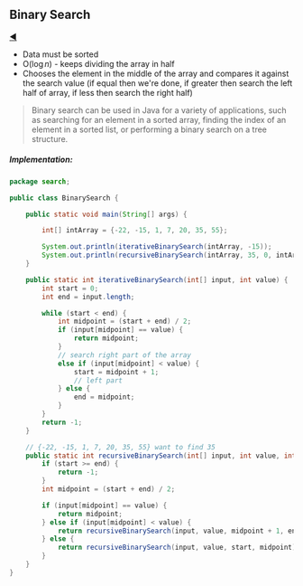 ## Binary Search

[:arrow_backward:](../algorithms_index)

- Data must be sorted
- O($\log n$) - keeps dividing the array in half
- Chooses the element in the middle of the array and compares it against the search value (if equal then we're done, if greater then search the left half of array, if less then search the right half)

> Binary search can be used in Java for a variety of applications, such as searching for an element in a sorted array, finding the index of an element in a sorted list, or performing a binary search on a tree structure. 

##### Implementation:

```java
package search;

public class BinarySearch {

    public static void main(String[] args) {

        int[] intArray = {-22, -15, 1, 7, 20, 35, 55};

        System.out.println(iterativeBinarySearch(intArray, -15));
        System.out.println(recursiveBinarySearch(intArray, 35, 0, intArray.length));
    }

    public static int iterativeBinarySearch(int[] input, int value) {
        int start = 0;
        int end = input.length;

        while (start < end) {
            int midpoint = (start + end) / 2;
            if (input[midpoint] == value) {
                return midpoint;
            }
            // search right part of the array
            else if (input[midpoint] < value) {
                start = midpoint + 1;
                // left part
            } else {
                end = midpoint;
            }
        }
        return -1;
    }

    // {-22, -15, 1, 7, 20, 35, 55} want to find 35
    public static int recursiveBinarySearch(int[] input, int value, int start, int end) {
        if (start >= end) {
            return -1;
        }
        int midpoint = (start + end) / 2;

        if (input[midpoint] == value) {
            return midpoint;
        } else if (input[midpoint] < value) {
            return recursiveBinarySearch(input, value, midpoint + 1, end);
        } else {
            return recursiveBinarySearch(input, value, start, midpoint);
        }
    }
}
```